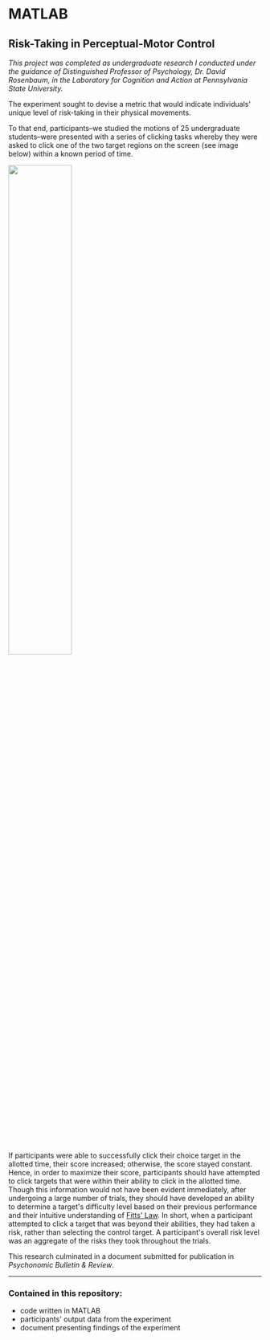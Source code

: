 # MATLAB
## Risk-Taking in Perceptual-Motor Control

*This project was completed as undergraduate research I conducted under the guidance of Distinguished Professor of Psychology, Dr. David Rosenbaum, in the Laboratory for Cognition and Action at Pennsylvania State University.*

The experiment sought to devise a metric that would indicate individuals' unique level of risk-taking in their physical movements. 

To that end, participants–we studied the motions of 25 undergraduate students–were presented with a series of clicking tasks whereby they were asked to click one of the two target regions on the screen (see image below) within a known period of time. 

<img src="https://github.com/JosephKnittel/MATLAB/blob/main/Images/screen.png" width="50%">

If participants were able to successfully click their choice target in the allotted time, their score increased; otherwise, the score stayed constant. Hence, in order to maximize their score, participants should have attempted to click targets that were within their ability to click in the allotted time. Though this information would not have been evident immediately, after undergoing a large number of trials, they should have developed an ability to determine a target's difficulty level based on their previous performance and their intuitive understanding of [Fitts' Law](https://en.wikipedia.org/wiki/Fitts%27s_law). In short, when a participant attempted to click a target that was beyond their abilities, they had taken a risk, rather than selecting the control target. A participant's overall risk level was an aggregate of the risks they took throughout the trials.

This research culminated in a document submitted for publication in *Psychonomic Bulletin & Review*.

<hr>

### Contained in this repository:

- code written in MATLAB 
- participants' output data from the experiment
- document presenting findings of the experiment
